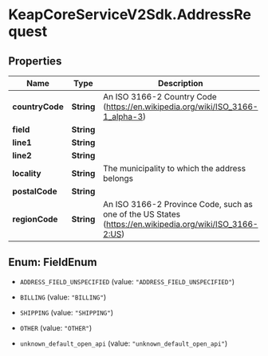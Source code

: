 # KeapCoreServiceV2Sdk.AddressRequest

## Properties

Name | Type | Description | Notes
------------ | ------------- | ------------- | -------------
**countryCode** | **String** | An ISO 3166-2 Country Code (https://en.wikipedia.org/wiki/ISO_3166-1_alpha-3) | [optional] 
**field** | **String** |  | [optional] 
**line1** | **String** |  | [optional] 
**line2** | **String** |  | [optional] 
**locality** | **String** | The municipality to which the address belongs | [optional] 
**postalCode** | **String** |  | [optional] 
**regionCode** | **String** | An ISO 3166-2 Province Code, such as one of the US States (https://en.wikipedia.org/wiki/ISO_3166-2:US) | [optional] 



## Enum: FieldEnum


* `ADDRESS_FIELD_UNSPECIFIED` (value: `"ADDRESS_FIELD_UNSPECIFIED"`)

* `BILLING` (value: `"BILLING"`)

* `SHIPPING` (value: `"SHIPPING"`)

* `OTHER` (value: `"OTHER"`)

* `unknown_default_open_api` (value: `"unknown_default_open_api"`)




